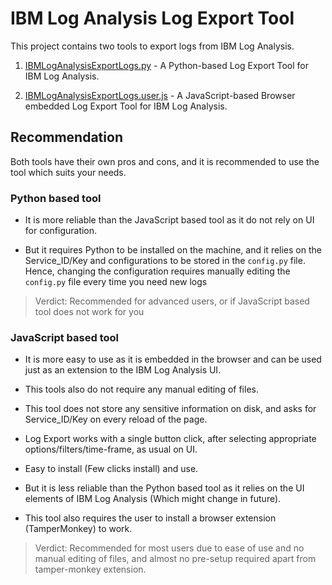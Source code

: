 # IBM Log Analysis Log Export Tool

This project contains two tools to export logs from IBM Log Analysis.

1. [IBMLogAnalysisExportLogs.py](https://github.com/avinashkarhana/ibm-log-analysis-log-export/tree/main/python-based) - A Python-based Log Export Tool for IBM Log Analysis.

2. [IBMLogAnalysisExportLogs.user.js](https://github.com/avinashkarhana/ibm-log-analysis-log-export/tree/main/js-userscript) - A JavaScript-based Browser embedded Log Export Tool for IBM Log Analysis.

## Recommendation

Both tools have their own pros and cons, and it is recommended to use the tool which suits your needs.

### Python based tool

- It is more reliable than the JavaScript based tool as it do not rely on UI for configuration.

- But it requires Python to be installed on the machine, and it relies on the Service_ID/Key and configurations to be stored in the `config.py` file. Hence, changing the configuration requires manually editing the `config.py` file every time you need new logs

> Verdict: Recommended for advanced users, or if JavaScript based tool does not work for you

### JavaScript based tool

- It is more easy to use as it is embedded in the browser and can be used just as an extension to the IBM Log Analysis UI.

- This tools also do not require any manual editing of files.

- This tool does not store any sensitive information on disk, and asks for Service_ID/Key on every reload of the page.

- Log Export works with a single button click, after selecting appropriate options/filters/time-frame, as usual on UI.

- Easy to install (Few clicks install) and use.

- But it is less reliable than the Python based tool as it relies on the UI elements of IBM Log Analysis (Which might change in future).

- This tool also requires the user to install a browser extension (TamperMonkey) to work.

> Verdict: Recommended for most users due to ease of use and no manual editing of files, and almost no pre-setup required apart from tamper-monkey extension.
